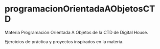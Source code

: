 # programacionOrientadaAObjetosCTD
Materia Programación Orientada A Objetos de la CTD de Digital House.

Ejercicios de práctica y proyectos inspirados en la materia.
